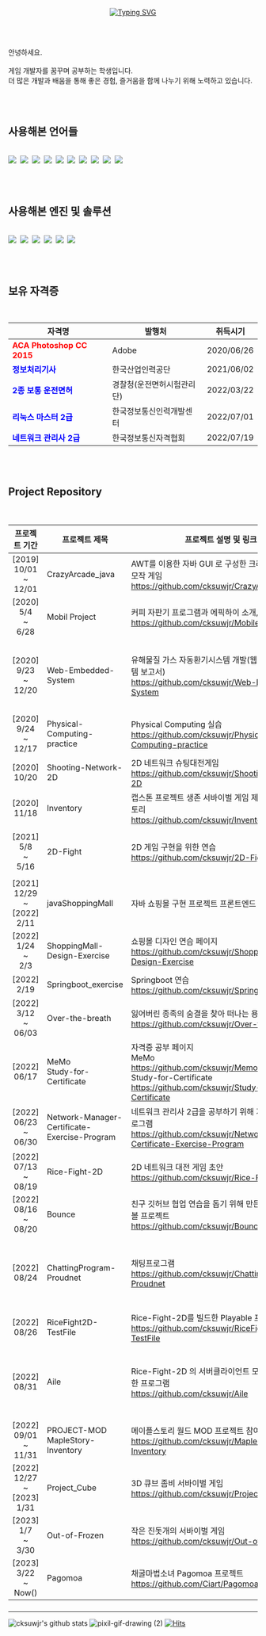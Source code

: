<br><br>

<div align="center">
  
 
  
  [![Typing SVG](https://readme-typing-svg.herokuapp.com?font=NanumGothic&duration=4000&color=2EA2D4E1&center=true&vCenter=true&lines=Welcome+to+my+playground+)](https://git.io/typing-svg)
  
</div>
<br><br>




안녕하세요.<br><br>
게임 개발자를 꿈꾸며 공부하는 학생입니다.<br>
더 많은 개발과 배움을 통해 좋은 경험, 즐거움을 함께 나누기 위해 노력하고 있습니다.<br>

<br><br>

<h2> 사용해본 언어들 </h2><br>

<div style="flex">
  <img src="https://img.shields.io/badge/-yellow?style=flat-square&logo=C&logoColor=black"/></a>&nbsp 
  <img src="https://img.shields.io/badge/C++-orange?style=flat-square&logo=C++&logoColor=white"/></a>&nbsp 
  <img src="https://img.shields.io/badge/Cs-red?style=flat-square&logo=.NET&logoColor=white"/></a>&nbsp 
  <img src="https://img.shields.io/badge/Java-blue?style=flat-square&logo=Java&logoColor=white"/></a>&nbsp
  <img src="https://img.shields.io/badge/JavaScript-black?style=flat-square&logo=JavaScript&logoColor=white"/></a>&nbsp
  <img src="https://img.shields.io/badge/HTML5-red?style=flat-square&logo=HTML5&logoColor=white"/></a>&nbsp
  <img src="https://img.shields.io/badge/CSS3-yellow?style=flat-square&logo=CSS3&logoColor=black"/></a>&nbsp
  <img src="https://img.shields.io/badge/Python-white?style=flat-square&logo=Python&logoColor=black"/></a>&nbsp
  <img src="https://img.shields.io/badge/MySQL-blue?style=flat-square&logo=MySQL&logoColor=white"/></a>&nbsp
  <img src="https://img.shields.io/badge/Lua-yellow?style=flat-square&logo=Lua&logoColor=black"/></a>&nbsp
</div>

<br><br>

<h2> 사용해본 엔진 및 솔루션</h2><br>

<div style="flex">
  <img src="https://img.shields.io/badge/Unity-222324?style=flat-square&logo=Unity&logoColor=white"/></a>&nbsp 
  <img src="https://img.shields.io/badge/Android Studio-green?style=flat-square&logo=Android&logoColor=white"/></a>&nbsp 
  <img src="https://img.shields.io/badge/Visual Studio-purple?style=flat-square&logo=Visual Studio&logoColor=white"/></a>&nbsp
  <img src="https://img.shields.io/badge/Visual Studio Code-blue?style=flat-square&logo=Visual Studio Code&logoColor=white"/></a>&nbsp 
  <img src="https://img.shields.io/badge/Eclipse IDE-lightgray?style=flat-square&logo=Eclipse IDE&logoColor=white"/></a>&nbsp 
  <img src="https://img.shields.io/badge/Springboot-lightgreen?style=flat-square&logo=Spring&logoColor=white"/></a>&nbsp 
<!--<img src="https://img.shields.io/badge/(쓰고자하는_텍스트)-(컬러코드)?style=flat-square&logo=(simpleicons에서_아이콘이름)&logoColor=white"/></a>&nbsp  -->  
</div>

<br><br>

<h2> 보유 자격증</h2><br>


<div style="flex">
  
|자격명|발행처|취득시기|
|--------|--------|:--------:|
|**<span style="color:red">ACA Photoshop CC 2015</span>**|Adobe|2020/06/26|
|**<span style="color:blue">정보처리기사</span>**|한국산업인력공단|2021/06/02|
|**<span style="color:blue">2종 보통 운전면허</span>**|경찰청(운전면허시험관리단)|2022/03/22|
|**<span style="color:blue">리눅스 마스터 2급</span>**|한국정보통신인력개발센터|2022/07/01|
|**<span style="color:blue">네트워크 관리사 2급</span>**|한국정보통신자격협회|2022/07/19|

</div>

<br><br>



<h2>Project Repository</h2><br>
<div style="flex">
<h5>

|프로젝트 기간|프로젝트 제목|프로젝트 설명 및 링크|개발툴|상태|
|:--------:|--------|----------------|:--------:|:--------:|
[2019]<br>10/01<br>~<br>12/01 | CrazyArcade_java | AWT를 이용한 자바 GUI 로 구성한 크레이지 아케이드 모작 게임 <br> https://github.com/cksuwjr/CrazyArcade_java |Java|완료|
[2020]<br>5/4<br>~<br>6/28| Mobil Project | 커피 자판기 프로그램과 에픽하이 소개, 링크 어플 <br> https://github.com/cksuwjr/MobileProject | Android Studio <br> Java |완료|
[2020]<br>9/23<br>~<br>12/20 | Web-Embedded-System | 유해물질 가스 자동환기시스템 개발(웹 임베디드 시스템 보고서) <br> https://github.com/cksuwjr/Web-Embedded-System | Raspberry Pi <br> Python <br> Node RED <br> KAKAO API <br> HACCP API <br> 기상청 API | 완료 | 
[2020]<br>9/24<br>~<br>12/17 | Physical-Computing-practice | Physical Computing 실습 <br> https://github.com/cksuwjr/Physical-Computing-practice | Big Board <br> C <br> Arduino | 완료 | 
[2020]<br>10/20 | Shooting-Network-2D | 2D 네트워크 슈팅대전게임 <br> https://github.com/cksuwjr/Shooting-Network-2D |Unity<br>C#<br>Photon2|완료|
[2020]<br>11/18 | Inventory | 캡스톤 프로젝트 생존 서바이벌 게임 제작을 위한 인벤토리 <br> https://github.com/cksuwjr/Inventory |Unity<br>C#|완료|
[2021]<br>5/8<br>~<br>5/16 | 2D-Fight | 2D 게임 구현을 위한 연습 <br> https://github.com/cksuwjr/2D-Fight |Unity<br>C#|완료, 중단|
[2021]<br>12/29<br>~<br>[2022]<br>2/11 | javaShoppingMall | 자바 쇼핑몰 구현 프로젝트 프론트엔드 참여 | Springboot<br>html<br>css |중단|
[2022]<br>1/24<br>~<br>2/3 | ShoppingMall-Design-Exercise | 쇼핑몰 디자인 연습 페이지 <br> https://github.com/cksuwjr/ShoppingMall-Design-Exercise |html<br>css<br>JavaScript<br>JQuery|완료|
[2022]<br>2/19 | Springboot_exercise | Springboot 연습 <br> https://github.com/cksuwjr/Springboot_exercise | | |
[2022]<br>3/12<br>~<br>06/03 | Over-the-breath | 잃어버린 종족의 숨결을 찾아 떠나는 용의 모험 <br> https://github.com/cksuwjr/Over-the-breath | Unity<br>C# |완료|
[2022]<br>06/17 | MeMo<br>Study-for-Certificate | 자격증 공부 페이지 <br> MeMo<br>https://github.com/cksuwjr/Memo<br>Study-for-Certificate<br> https://github.com/cksuwjr/Study-for-Certificate | ||
[2022]<br>06/23<br>~<br>06/30 | Network-Manager-<br>Certificate-Exercise-Program | 네트워크 관리사 2급을 공부하기 위해 개발한 콘솔 프로그램 <br> https://github.com/cksuwjr/Network-Manager-Certificate-Exercise-Program |C#|완료|
[2022]<br>07/13<br>~<br>08/19 | Rice-Fight-2D | 2D 네트워크 대전 게임 초안 <br> https://github.com/cksuwjr/Rice-Fight-2D |Unity<br>C#|중단|
[2022]<br>08/16<br>~<br>08/20 | Bounce | 친구 깃허브 협업 연습을 돕기 위해 만든 간단한 바운스볼 프로젝트 <br> https://github.com/cksuwjr/Bounce|Unity<br>C#|완료|
[2022]<br>08/24 | ChattingProgram-Proudnet | 채팅프로그램 <br> https://github.com/cksuwjr/ChattingProgram-Proudnet|Aws<br>ProudNet<br>C#|일부구현, 중단|
[2022]<br>08/26 | RiceFight2D-TestFile | Rice-Fight-2D를 빌드한 Playable 프로그램 <br> https://github.com/cksuwjr/RiceFight2D-TestFile|||
[2022]<br>08/31 | Aile | Rice-Fight-2D 의 서버클라이언트 모두 맡게끔 병합한 프로그램 <br> https://github.com/cksuwjr/Aile|Unity<br>C#<br>Riptide Networking|일부구현, 중단|
[2022]<br>09/01<br>~<br>11/31 | PROJECT-MOD<br>MapleStory-Inventory | 메이플스토리 월드 MOD 프로젝트 참여 <br> https://github.com/cksuwjr/MapleStory-Inventory |Lua<br>MapleStory World | 완료 |
[2022]<br>12/27<br>~<br>[2023]<br>1/31 | Project_Cube | 3D 큐브 좀비 서바이벌 게임 <br> https://github.com/cksuwjr/Project_Cube | Unity<br>C# | 완료 |
[2023]<br>1/7<br>~<br>3/30 | Out-of-Frozen | 작은 진돗개의 서바이벌 게임 <br> https://github.com/cksuwjr/Out-of-Frozen |Unity<br>C#|중단|
[2023]<br>3/22<br>~<br>Now() | Pagomoa | 채굴마법소녀 Pagomoa 프로젝트 <br> https://github.com/Ciart/Pagomoa |Unity<br>C#|진행|

</h5>
</div>

<hr>








<div style="flex">

  <!--![profile](https://user-images.githubusercontent.com/63836325/160344289-cd997e4f-28e1-4d04-a746-b95a4019e9aa.gif)-->
  ![cksuwjr's github stats](https://github-readme-stats.vercel.app/api?username=cksuwjr&show_icons=true&theme=radical&title_color=black&hide_title=true)
  ![pixil-gif-drawing (2[](url))](https://user-images.githubusercontent.com/63836325/160346452-228fd1a6-3894-4c40-8ca8-b36ad08cff58.gif)
  [![Hits](https://hits.seeyoufarm.com/api/count/incr/badge.svg?url=https%3A%2F%2Fgithub.com%2Fcksuwjr%2Fhit-counter&count_bg=%234961EF&title_bg=%2301245E&icon=github.svg&icon_color=%23FFFFFF&title=visitors&edge_flat=false)](https://hits.seeyoufarm.com)  
</div>
<!--
**cksuwjr/cksuwjr** is a ✨ _special_ ✨ repository because its `README.md` (this file) appears on your GitHub profile.

Here are some ideas to get you started:

- 🔭 I’m currently working on ...
- 🌱 I’m currently learning ...
- 👯 I’m looking to collaborate on ...
- 🤔 I’m looking for help with ...
- 💬 Ask me about ...
- 📫 How to reach me: ...
- 😄 Pronouns: ...
- ⚡ Fun fact: ...
-->

